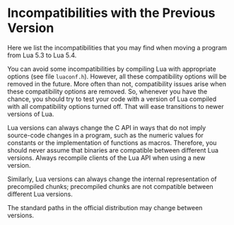 # Incompatibilities with the Previous Version

Here we list the incompatibilities that you may find when moving a
program from Lua 5.3 to Lua 5.4.

You can avoid some incompatibilities by compiling Lua with appropriate
options (see file `luaconf.h`). However, all these compatibility options
will be removed in the future. More often than not, compatibility issues
arise when these compatibility options are removed. So, whenever you
have the chance, you should try to test your code with a version of Lua
compiled with all compatibility options turned off. That will ease
transitions to newer versions of Lua.

Lua versions can always change the C API in ways that do not imply
source-code changes in a program, such as the numeric values for
constants or the implementation of functions as macros. Therefore, you
should never assume that binaries are compatible between different Lua
versions. Always recompile clients of the Lua API when using a new
version.

Similarly, Lua versions can always change the internal representation of
precompiled chunks; precompiled chunks are not compatible between
different Lua versions.

The standard paths in the official distribution may change between
versions.

